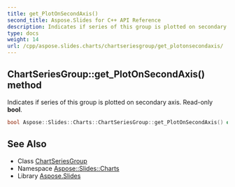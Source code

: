 ```yaml
---
title: get_PlotOnSecondAxis()
second_title: Aspose.Slides for C++ API Reference
description: Indicates if series of this group is plotted on secondary axis. Read-only bool.
type: docs
weight: 14
url: /cpp/aspose.slides.charts/chartseriesgroup/get_plotonsecondaxis/
---
```

## ChartSeriesGroup::get_PlotOnSecondAxis() method


Indicates if series of this group is plotted on secondary axis. Read-only **bool**.

```cpp
bool Aspose::Slides::Charts::ChartSeriesGroup::get_PlotOnSecondAxis() override
```

## See Also

* Class [ChartSeriesGroup](./)
* Namespace [Aspose::Slides::Charts](../)
* Library [Aspose.Slides](../../)
